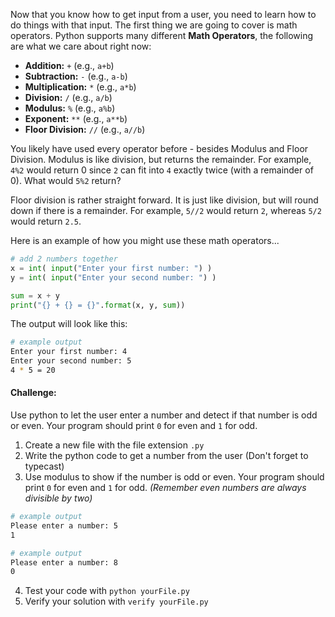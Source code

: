 Now that you know how to get input from a user, you need to learn how to do things with that input. The first thing we are going to cover is math operators. Python supports many different **Math Operators**, the following are what we care about right now:

- **Addition:** `+` (e.g., `a+b`)
- **Subtraction:** `-` (e.g., `a-b`)
- **Multiplication:** `*` (e.g., `a*b`)
- **Division:** `/` (e.g., `a/b`)
- **Modulus:** `%` (e.g., `a%b`)
- **Exponent:** `**` (e.g., `a**b`)
- **Floor Division:** `//` (e.g., `a//b`)

You likely have used every operator before - besides Modulus and Floor Division. Modulus is like division, but returns the remainder. For example, `4%2` would return 0 since `2` can fit into `4` exactly twice (with a remainder of 0). What would `5%2` return? 

Floor division is rather straight forward. It is just like division, but will round down if there is a remainder. For example, `5//2` would return `2`, whereas `5/2` would return `2.5`. 

Here is an example of how you might use these math operators...
```python
# add 2 numbers together
x = int( input("Enter your first number: ") )
y = int( input("Enter your second number: ") )

sum = x + y
print("{} + {} = {}".format(x, y, sum))
```

The output will look like this:
```bash
# example output
Enter your first number: 4
Enter your second number: 5
4 * 5 = 20
```

#### Challenge:
Use python to let the user enter a number and detect if that number is odd or even. Your program should print `0` for even and `1` for odd.

1. Create a new file with the file extension `.py`
2. Write the python code to get a number from the user (Don't forget to typecast)
3. Use modulus to show if the number is odd or even. Your program should print `0` for even and `1` for odd. *(Remember even numbers are always divisible by two)*
```bash
# example output
Please enter a number: 5
1
```

```bash
# example output
Please enter a number: 8
0
```
4. Test your code with `python yourFile.py`
5. Verify your solution with `verify yourFile.py`

